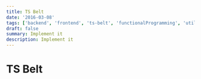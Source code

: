 ```yaml
---
title: TS Belt
date: '2016-03-08'
tags: ['backend', 'frontend', 'ts-belt', 'functionalProgramming', 'utilityFirst', 'typescript']
draft: false
summary: Implement it
description: Implement it
---
```

# TS Belt



